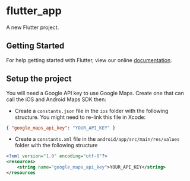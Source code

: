 # flutter_app

A new Flutter project.

## Getting Started

For help getting started with Flutter, view our online
[documentation](https://flutter.io/).

## Setup the project

You will need a Google API key to use Google Maps. Create one that can call the iOS and Android Maps SDK then:

- Create a `constants.json` file in the `ios` folder with the following structure. You might need to re-link this file in Xcode:

```json
{ "google_maps_api_key": "YOUR_API_KEY" }
```

- Create a `constants.xml` file in the `android/app/src/main/res/values` folder with the following structure

```xml
<?xml version="1.0" encoding="utf-8"?>
<resources>
    <string name="google_maps_api_key">YOUR_API_KEY</string>
</resources
```
